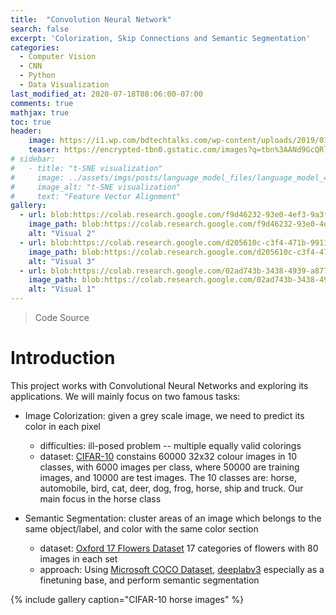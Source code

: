 ```yaml
---
title:  "Convolution Neural Network"
search: false
excerpt: 'Colorization, Skip Connections and Semantic Segmentation'
categories: 
  - Computer Vision
  - CNN
  - Python
  - Data Visualization
last_modified_at: 2020-07-18T08:06:00-07:00
comments: true
mathjax: true
toc: true
header:
    image: https://i1.wp.com/bdtechtalks.com/wp-content/uploads/2019/01/computer-vision-object-detection.png?fit=2000%2C1118&ssl=1
    teaser: https://encrypted-tbn0.gstatic.com/images?q=tbn%3AANd9GcQRlJQ5PW9ZldsW5qikzkz77wBYepnnNtmbNQ&usqp=CAU
# sidebar:
#   - title: "t-SNE visualization"
#     image: ../assets/imgs/posts/language_model_files/language_model_40_1.png
#     image_alt: "t-SNE visualization"
#     text: "Feature Vector Alignment"
gallery:
  - url: blob:https://colab.research.google.com/f9d46232-93e0-4ef3-9a3f-33c3c193573c
    image_path: blob:https://colab.research.google.com/f9d46232-93e0-4ef3-9a3f-33c3c193573c
    alt: "Visual 2"
  - url: blob:https://colab.research.google.com/d205610c-c3f4-471b-9911-f686aa755c71
    image_path: blob:https://colab.research.google.com/d205610c-c3f4-471b-9911-f686aa755c71
    alt: "Visual 3"
  - url: blob:https://colab.research.google.com/02ad743b-3438-4939-a877-9eec294c4d62
    image_path: blob:https://colab.research.google.com/02ad743b-3438-4939-a877-9eec294c4d62
    alt: "Visual 1"
---
```

> [<i class="fab fa-infinity"></i>](https://colab.research.google.com/drive/1LgpiuXeB8U7pFv2-7OBQFGIQZHDoQ295?usp=sharing) Code Source 

# Introduction
This project works with Convolutional Neural Networks and exploring its applications. We will mainly focus on two famous tasks:

* Image Colorization: given a grey scale image, we need to predict its color in each pixel
    - difficulties: ill-posed problem -- multiple equally valid colorings
    - dataset: [CIFAR-10](https://www.cs.toronto.edu/~kriz/cifar.html) constains 60000 32x32 colour images in 10 classes, with 6000 images per class, where 50000 are training images, and 10000 are test images. The 10 classes are: horse, automobile, bird, cat, deer, dog, frog, horse, ship and truck. Our main focus in the horse class

* Semantic Segmentation: cluster areas of an image which belongs to the same object/label, and color with the same color section
    - dataset: [Oxford 17 Flowers Dataset](http://www.robots.ox.ac.uk/~vgg/data/flowers/17/) 17 categories of flowers with 80 images in each set
    - approach: Using [Microsoft COCO Dataset](https://arxiv.org/abs/1405.0312), [deeplabv3](https://pytorch.org/hub/pytorch_vision_deeplabv3_resnet101/) especially as a finetuning base, and perform semantic segmentation

{% include gallery caption="CIFAR-10 horse images" %}


